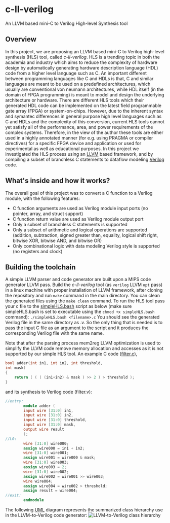 # c-ll-verilog
An LLVM based mini-C to Verilog High-level Synthesis tool
## Overview
In this project, we are proposing an LLVM based mini-C to Verilog high-level synthesis (HLS)
tool, called *c-ll-verilog*. HLS is a trending topic in both the academia and industry which aims to reduce the complexity of
hardware design by automatically generating hardware description language (HDL) code from a higher
level language such as C. An important different between programming languages like C and HDLs is
that, C and similar languages are meant to be used on a predefined architectures, which usually are
conventional von neumann architectures, while HDL itself (in the domain of FPGA programming) is
meant to model and design the underlying architecture or hardware. There are different HLS tools which
their generated HDL code can be implemented on the latest field programmable gate array (FPGA) or
system-on-chips. However, due to the inherent syntax and symantec differences in general purpose high
level languages such as C and HDLs and the complexity of this conversion, current HLS tools cannot yet
satisfy all of the performance, area, and power requirements of the complex systems. Therefore, in the
view of the author these tools are either used in a highly annotated manner (for e.g. using PRAGMA or
compiler directives) for a specific FPGA device and application or used for experimental as well as
educational purposes. In this project we investigated the HLS process using an [LLVM](http://llvm.org) based framework,
and by compiling a subset of branchless C statements to dataflow modeling [Verilog](http://www.verilog.com) code.
## What's inside and how it works?
The overall goal of this project was to convert a C function to a Verilog module, with the following
features:
* C function arguments are used as Verilog module input ports (no pointer, array, and struct
support)
* C function return value are used as Verilog module output port
* Only a subset of branchless C statements is supported
* Only a subset of arithmetic and logical operations are supported (addition, subtraction, signed greater than, equality, logical shift right, bitwise XOR, bitwise AND, and bitwise OR)
* Only combinational logic with data modeling Verilog style is supported (no registers and clock)

## Building the toolchain
A simple LLVM parser and code generator are built upon a MIPS code generator LLVM pass.
Build the *c-ll-verilog* tool (as `verilog` LLVM `opt` pass) in a linux machine with proper
installation of LLVM framework, after cloning the repository and run `make` command in the main directory. You can clean the generated files using the `make clean` command.
To run the HLS tool pass your c file to the [simpleHLS.bash](https://github.com/sabbaghm/c-ll-verilog/blob/master/simpleHLS.bash) script as below (make sure simpleHLS.bash is
set to executable using the `chmod +x simpleHLS.bash` command): 
`./simpleHLS.bash <filename>.c`
You should see the generated Verilog file in the same directory as <filename>.v. So the only thing that is needed is to pass the input C file as an argument to the script and it produces the corresponding Verilog file with the same name.

Note that after the parsing process mem2reg LLVM optimization is used to simplify the LLVM code
remove memory allocation and accesses as it is not supported by our simple HLS tool.
An example C code ([filter.c](https://github.com/sabbaghm/c-ll-verilog/blob/master/filter.c)),
```C
bool adder(int in1, int in2, int threshold,
int mask)
{
	return ( ( ( (in1+in2) & mask ) >> 2 ) > threshold );
}
```
 and its synthesis to Verilog code (filter.v):

```Verilog
//entry:
        module adder (
        input wire [31:0] in1,
        input wire [31:0] in2,
        input wire [31:0] threshold,
        input wire [31:0] mask,
        output wire result
        );
//L0:
        wire [31:0] wire000;
        assign wire000 = in1 + in2;
        wire [31:0] wire001;
        assign wire001 = wire000 & mask;
        wire [31:0] wire003;
        assign wire003 = 2;
        wire [31:0] wire002;
        assign wire002 = wire001 >> wire003;
        wire wire004;
        assign wire004 = wire002 > threshold;
        assign result = wire004;
//exit:
        endmodule
```
The following [UML](http://www.uml.org/) diagram represents the summarized class hierarchy use in the LLVM-to-Verilog code generator:
![LLVM-to-Verilog class hierarchy](https://github.com/sabbaghm/c-ll-verilog/blob/master/figures/ll-verilog_uml_diagram.png)

